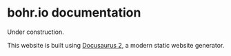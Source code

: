 # bohr.io documentation

Under construction.

This website is built using [Docusaurus 2](https://docusaurus.io/), a modern static website generator.

